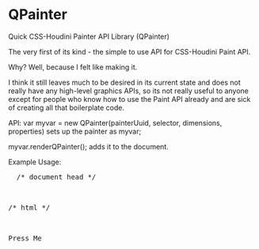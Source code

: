 # QPainter
Quick CSS-Houdini Painter API Library (QPainter)

The very first of its kind - the simple to use API for CSS-Houdini Paint API.

Why?  Well, because I felt like making it. 

I think it still leaves much to be desired in its current state and does not really have any high-level graphics APIs, so its not really useful to anyone except for people who know how to use the Paint API already and are sick of creating all that boilerplate code.

API:
 var myvar = new QPainter(painterUuid, selector, dimensions, properties)
 sets up the painter as myvar;
 
 myvar.renderQPainter();
 adds it to the document.

Example Usage:

<pre>
  /* document head */
<script type="module">
   
   /* import module */
	import QPainter from './qpainter.js'
	import renderQPainter from './qpainter.js'

/* create QPainter object */
	var myPainter = new QPainter('circlediv', '.navbutton', { width: 100, height: 100 }, ['--circle-color']);
	

/* tell QPainter what to paint */
	myPainter.paint = `
		   const color = properties.get('--circle-color');
							ctx.fillStyle = color;
							ctx.beginPath();
							ctx.arc(size.width / 2, size.height / 2, size.width / 2, 0, 2 * Math.PI);
							ctx.fill();
		`

 /* generate boilerplate */
		myPainter.renderQPainter();
   
   
</script>

/* html */
  <div id="button01" class="navbutton">Press Me</div>


</pre>

